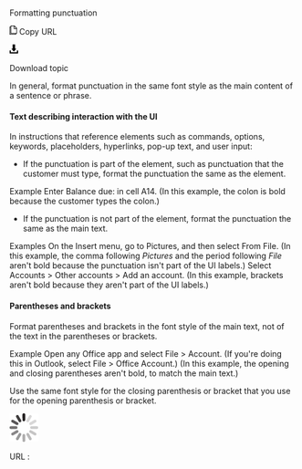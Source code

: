 # 

Formatting punctuation

![Copy URL](media/formatting-punctuation/Copy.png)
Copy URL

![Download](media/formatting-punctuation/Download.png)

Download topic

In general, format punctuation in the same font style as the main content of a sentence or phrase.

#### Text describing interaction with the UI

In instructions
that reference elements such as commands,
options, keywords, placeholders, hyperlinks, pop-up text, and
user input:

  - If the punctuation
    is part of the element, such as punctuation that the customer
    must type, format the punctuation the same as the element. 

Example Enter Balance due: in cell A14.
(In this example, the colon is bold because the customer types the colon.)

  - If the punctuation is not part of the element, format the punctuation the same as the main text. 

Examples
 On the Insert menu, go to Pictures, and then select From File.
(In this example, the comma following *Pictures* and the period following *File* aren't bold because the punctuation isn't part of the UI labels.)
Select Accounts  \> Other accounts \> Add an account.
(In this example, brackets aren't bold because they aren't part of the UI labels.)

#### Parentheses and brackets

Format
parentheses and brackets in the font style of the
main text, not of the text in the parentheses or brackets.

Example Open any Office app and select File \> Account. (If you're doing this in Outlook, select File \> Office Account.)
(In this example, the opening and closing parentheses aren't bold, to match the main text.)

Use the same font style for the closing parenthesis or bracket that you use for the opening parenthesis or bracket. 

![In progress](media/formatting-punctuation/activity-large.gif)

URL :

